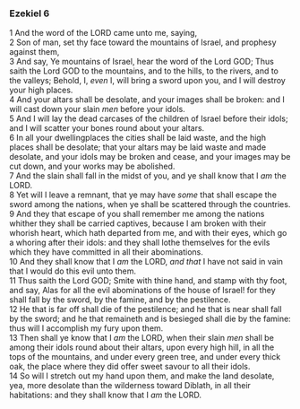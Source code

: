 ### Ezekiel 6

1 And the word of the LORD came unto me, saying,  
2 Son of man, set thy face toward the mountains of Israel, and prophesy against them,  
3 And say, Ye mountains of Israel, hear the word of the Lord GOD; Thus saith the Lord GOD to the mountains, and to the hills, to the rivers, and to the valleys; Behold, I, *even* I, will bring a sword upon you, and I will destroy your high places.  
4 And your altars shall be desolate, and your images shall be broken: and I will cast down your slain *men* before your idols.  
5 And I will lay the dead carcases of the children of Israel before their idols; and I will scatter your bones round about your altars.  
6 In all your dwellingplaces the cities shall be laid waste, and the high places shall be desolate; that your altars may be laid waste and made desolate, and your idols may be broken and cease, and your images may be cut down, and your works may be abolished.  
7 And the slain shall fall in the midst of you, and ye shall know that I *am* the LORD.  
8 Yet will I leave a remnant, that ye may have *some* that shall escape the sword among the nations, when ye shall be scattered through the countries.  
9 And they that escape of you shall remember me among the nations whither they shall be carried captives, because I am broken with their whorish heart, which hath departed from me, and with their eyes, which go a whoring after their idols: and they shall lothe themselves for the evils which they have committed in all their abominations.  
10 And they shall know that I *am* the LORD, *and that* I have not said in vain that I would do this evil unto them.  
11 Thus saith the Lord GOD; Smite with thine hand, and stamp with thy foot, and say, Alas for all the evil abominations of the house of Israel! for they shall fall by the sword, by the famine, and by the pestilence.  
12 He that is far off shall die of the pestilence; and he that is near shall fall by the sword; and he that remaineth and is besieged shall die by the famine: thus will I accomplish my fury upon them.  
13 Then shall ye know that I *am* the LORD, when their slain *men* shall be among their idols round about their altars, upon every high hill, in all the tops of the mountains, and under every green tree, and under every thick oak, the place where they did offer sweet savour to all their idols.  
14 So will I stretch out my hand upon them, and make the land desolate, yea, more desolate than the wilderness toward Diblath, in all their habitations: and they shall know that I *am* the LORD.  
